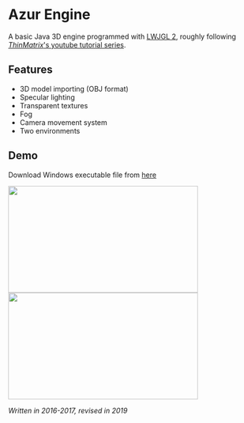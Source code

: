 # Azur Engine
A basic Java 3D engine programmed with [LWJGL 2](http://legacy.lwjgl.org/), roughly following [*ThinMatrix*'s youtube tutorial series](https://www.youtube.com/playlist?list=PLRIWtICgwaX0u7Rf9zkZhLoLuZVfUksDP).

## Features
- 3D model importing (OBJ format)
- Specular lighting
- Transparent textures
- Fog
- Camera movement system
- Two environments

## Demo

Download Windows executable file from [here](https://www.dropbox.com/s/hos0lqdb12ix37h/AzurDemo.exe?dl=0)

<img src=https://media.giphy.com/media/TEjQWKyuC61fOHGxR8/giphy.gif width=384 height=216> <img src=https://media.giphy.com/media/J1eAG5Y76i2r8zOJCO/giphy.gif width=384 height=216>

*Written in 2016-2017, revised in 2019*
